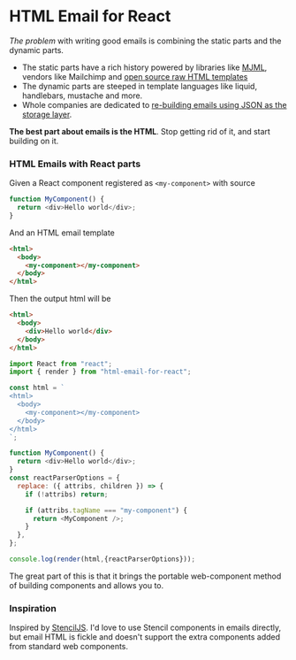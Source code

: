 # HTML Email for React

_The problem_ with writing good emails is combining the static parts and the dynamic parts.

- The static parts have a rich history powered by libraries like [MJML](https://mjml.io/), vendors like Mailchimp and [open source raw HTML templates](https://github.com/leemunroe/responsive-html-email-template)
- The dynamic parts are steeped in template languages like liquid, handlebars, mustache and more.
- Whole companies are dedicated to [re-building emails using JSON as the storage layer](https://beefree.io/).

**The best part about emails is the HTML**. Stop getting rid of it, and start building on it.

### HTML Emails with React parts

Given a React component registered as `<my-component>` with source

```js
function MyComponent() {
  return <div>Hello world</div>;
}
```

And an HTML email template

```html
<html>
  <body>
    <my-component></my-component>
  </body>
</html>
```

Then the output html will be

```html
<html>
  <body>
    <div>Hello world</div>
  </body>
</html>
```

```js
import React from "react";
import { render } from "html-email-for-react";

const html = `
<html>
  <body>
    <my-component></my-component>
  </body>
</html>
`;

function MyComponent() {
  return <div>Hello world</div>;
}
const reactParserOptions = {
  replace: ({ attribs, children }) => {
    if (!attribs) return;

    if (attribs.tagName === "my-component") {
      return <MyComponent />;
    }
  },
};

console.log(render(html,{reactParserOptions}));
```

The great part of this is that it brings the portable web-component method of building components and allows you to.

### Inspiration

Inspired by [StencilJS](https://stenciljs.com/). I'd love to use Stencil components in emails directly, but email HTML is fickle and doesn't support the extra components added from standard web components.
